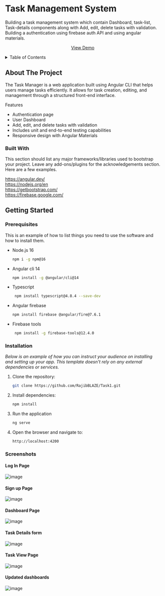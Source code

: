 
# Task Management System
Building a task management system which contain Dashboard, task-list, Task-details components along with Add, edit, delete tasks with validation. Building a authentication using firebase auth API and using angular materials.




<p align="center">
  <a href="https://rajibblaze.github.io/Task-manager">View Demo</a>
</p>

<details>
  <summary>Table of Contents</summary>
  <ol>
    <li>
      <a href="#about-the-project">About The Project</a>
      <ul>
        <li><a href="#built-with">Built With</a></li>
      </ul>
    </li>
    <li>
      <a href="#getting-started">Getting Started</a>
      <ul>
        <li><a href="#prerequisites">Prerequisites</a></li>
        <li><a href="#installation">Installation</a></li>
      </ul>
    </li>
  </ol>
</details>


## About The Project


The Task Manager is a web application built using Angular CLI that helps users manage tasks efficiently. It allows for task creation, editing, and management through a structured front-end interface.

Features
* Authentication page
* User Dashboard
* Add, edit, and delete tasks with validation
* Includes unit and end-to-end testing capabilities
* Responsive design with Angular Materials

### Built With

This section should list any major frameworks/libraries used to bootstrap your project. Leave any add-ons/plugins for the acknowledgements section. Here are a few examples.

https://angular.dev/<br>
https://nodejs.org/en<br>
https://getbootstrap.com/<br>
https://firebase.google.com/<br>

## Getting Started
### Prerequisites

This is an example of how to list things you need to use the software and how to install them.
* Node.js 16 
  ```sh
  npm i -g npm@16
  ```
* Angular cli 14 
  ```sh
  npm install -g @angular/cli@14
  ```
* Typescript
  ```sh
   npm install typescript@4.8.4 --save-dev
  ```
* Angular firebase
  ```sh
  npm install firebase @angular/fire@7.6.1
  ```
* Firebase tools
  ```sh
   npm install -g firebase-tools@12.4.0
  ```
### Installation

_Below is an example of how you can instruct your audience on installing and setting up your app. This template doesn't rely on any external dependencies or services._

1. Clone the repository:
   ```sh
   git clone https://github.com/RajibBLAZE/Task1.git
   ```
2. Install dependencies:
   ```sh
   npm install
   ```
3. Run the application
   ```sh
   ng serve
   ```
4. Open the browser and navigate to:
   ```sh
   http://localhost:4200
   ```

### Screenshots

#### Log In Page 
![image](https://github.com/user-attachments/assets/623ad41d-faa9-4684-93b6-c89d0bf507ed)
#### Sign up Page 
![image](https://github.com/user-attachments/assets/23a33a6d-80f4-46d6-8dd6-e4ded3dfa6c5)
#### Dashboard Page
![image](https://github.com/user-attachments/assets/d436daad-d3ea-4f28-9f6e-8c4757a445f8)
#### Task Details form
![image](https://github.com/user-attachments/assets/e9790edc-21f6-45d2-8def-4ec65b7c2e1b)
#### Task View Page
![image](https://github.com/user-attachments/assets/0c62e8b9-89f4-485a-8af8-aeb983a059ba)
#### Updated dashboards
![image](https://github.com/user-attachments/assets/a9c58dab-a6c7-42e6-8d02-ddd0b5063d95)
